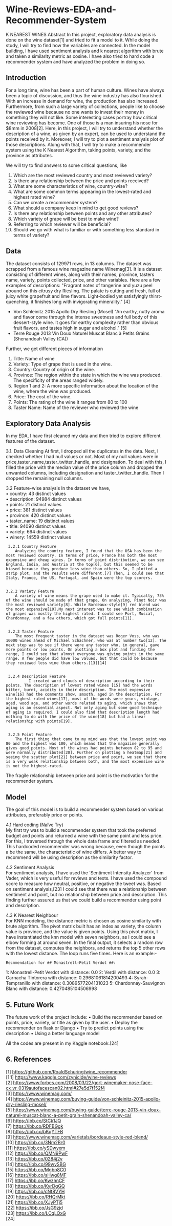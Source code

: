 # Wine-Reviews-EDA-and-Recommender-System

K NEAREST WINES
Abstract
In this project, exploratory data analysis is done on the wine dataset[1] and tried to fit a model to it. While doing the study, I will try to find how the variables are connected. In the model building, I have used sentiment analysis and k nearest algorithm with brute and taken a similarity metric as cosine. I have also tried to hard code a recommender system and have analyzed the problem in doing so.

##	Introduction
For a long time, wine has been a part of human culture. Wines have always been a topic of discussion, and thus the wine industry has also flourished. With an increase in demand for wine, the production has also increased. Furthermore, from such a large variety of collections, people like to choose the reviewed wine because no one wants to invest their money in something they will not like. Some interesting cases portray how critical wine reviewing has become. One of those is a man insuring his nose for $8mm in 2008[2].
Here, in this project, I will try to understand whether the description of a wine, as given by an expert, can be used to understand the points received by it. Moreover, I will try to plot a sentiment analysis plot of those descriptions. Along with that, I will try to make a recommender system using the K Nearest Algorithm, taking points, variety, and the province as attributes.

We will try to find answers to some critical questions, like 
1.	Which are the most reviewed country and most reviewed variety?
2.	Is there any relationship between the price and points received?
3.	What are some characteristics of wine, country-wise?
4.	What are some common terms appearing in the lowest-rated and highest rated wine?
5.	Can we create a recommender system?
6.	What should a company keep in mind to get good reviews?
7.	Is there any relationship between points and any other attributes?
8.	Which variety of grape will be best to make wine?
9.	Referring to which reviewer will be beneficial?
10.	Should we go with what is familiar or with something less standard in terms of variety?


##	Data
The dataset consists of 129971 rows, in 13 columns. The dataset was scrapped from a famous wine magazine name Winemag[3]. It is a dataset consisting of different wines, along with their names, province, tasters name, variety, points collected, price, and other variables.
Here are a few examples of descriptions: 
"Fragrant notes of tangerine and yuzu peel abound on this citrusy dry Riesling. The palate is cutting and fresh, full of juicy white grapefruit and lime flavors. Light-bodied yet satisfyingly thirst-quenching, it finishes long with invigorating minerality." [4]
-	Von Schleinitz 2015 Apollo Dry Riesling (Mosel)
"An earthy, nutty aroma and flavor come through the intense sweetness and full body of this dessert-style wine. It goes for earthy complexity rather than obvious fruit flavors, and tastes high in sugar and alcohol." [5]
-	Terre Rouge 2013 Vin Doux Naturel Muscat Blanc à Petits Grains (Shenandoah Valley (CA))

Further, we get different pieces of information
1. Title: Name of wine
2. Variety: Type of grape that is used in the wine.
3. Country: Country of origin of the wine.
4. Province: The region within the state in which the wine was produced. The specificity of the areas ranged widely.
5. Region 1 and 2: A more specific information about the location of the wine, where the wine was produced.
6. Price: The cost of the wine.
7. Points: The rating of the wine it ranges from 80 to 100
8. Taster Name: Name of the reviewer who reviewed the wine

##	Exploratory Data Analysis
In my EDA, I have first cleaned my data and then tried to explore different features of the dataset.

3.1. Data Cleaning
At first, I dropped all the duplicates in the data. Next, I checked whether I had null values or not. Most of my null values were in price,taster_name,taster_twitter_handle, and designation. To deal with this, I filled the price with the median value of the price column and dropped the unwanted columns, including designation and taster_twitter_handle. Then I dropped the remaining null columns.

3.2 Feature-wise analysis
In the dataset we have, <br>
•	country: 		 43 distinct values<br>
•	description:       	 94984 distinct values<br>
•	points:		 21 distinct values<br>
•	price: 		381 distinct values<br>
•	province: 		420 distinct values<br>
•	taster_name:      19 distinct values<br>
•	title: 			94090 distinct values<br>
•	variety: 		664 distinct values<br>
•	winery: 		14559 distinct values<br>


	 3.2.1 Country Feature
		Analyzing the country feature, I found that the USA has been the most reviewed country. In terms of price, France has both the most expensive and cheap wines. In terms of point distribution, we can see England, India, and Austria at the top[6], but this seemed to be biased because they produce less wine than others. So, I plotted a strip plot, and the results were different.[7] Then, I could see that Italy, France, the US, Portugal, and Spain were the top scorers.


	3.2.2 Variety Feature
		A variety of wine means the grape used to make it. Typically, 75% of the wine should be made of that grape. On analyzing, Pinot Noir was the most reviewed variety[8]. While Bordeaux-style[9] red blend was the most expensive[10].My next interest was to see which combination of grapes was mostly the highest rated. I could see Port, Muscat, Chardonnay, and a few others, which got full points[11].


	 3.2.3 Taster Feature
		The most frequent taster in the dataset was Roger Voss, who was 10000 wines ahead of Michael Schachner, who was at number two[12]. The next step was to see if there were any taster who, in general, gave more points or low points. On plotting a box plot and finding the range, I could see that almost everyone was giving points in the same range. A few people did have low values, but that could be because they reviewed less wine than others.[13][14]


	 3.2.4 Description Feature
              I created word clouds of description according to their points. The description of lowest rated wines [15] had the words bitter, burnt, acidity in their description. The most expensive wine[16] had the comments show, smooth, aged in the description. For the highest rated wines[17], most of the words were years, vintage, aged, wood age, and other words related to aging, which shows that aging is an essential aspect. Not only aging but some good technique of aging is required. I could also find that description length had nothing to do with the price of the wine[18] but had a linear relationship with points[19].


	 3.2.5 Point Feature
		The first thing that came to my mind was that the lowest point was 80 and the highest was 100, which means that the magazine generally gives good points. Most of the wines had points between 82 to 95 and were normally distributed[20]. Further on plotting a heatmap[21] and seeing the scatter plot[21] between price and point, we see that there is a very weak relationship between both, and the most expensive wine is not the highest-rated.
The fragile relationship between price and point is the motivation for the recommender system.

##	Model
The goal of this model is to build a recommender system based on various attributes, preferably price or points.

4.1 Hard coding (Naïve Try)<br>
	    	My first try was to build a recommender system that took the preferred budget and points and returned a wine with the same point and less price. For this, I traversed through the whole data frame and filtered as needed. This hardcoded recommender was wrong because, even though the points a be the same, the characteristic of wine differs. A better way to recommend will be using description as the similarity factor.

4.2 Sentiment Analysis<br>
			For sentiment analysis, I have used the 'Sentiment Intensity Analyzer' from Vader, which is very useful for reviews and texts. I have used the compound score to measure how neutral, positive, or negative the tweet was. Based on sentiment analysis,[23] I could see that there was a relationship between sentiment and point, but no relationship between price and description. This finding further assured us that we could build a recommender using point and description.

4.3 K Nearest Neighbour<br>
			For KNN modeling, the distance metric is chosen as cosine similarity with brute algorithm. The pivot matrix built has an index as variety, the column value is province, and the value is given points. Using this pivot matrix, I have instantiated the knn model with seven neighbors, as I could see a elbow forming at around seven. In the final output, it selects a random row from the dataset, computes the neighbors, and returns the top 5 other rows with the lowest distance. The loop runs five times.
Here is an example:- 

	Recmmendation for ## Monastrell-Petit Verdot ##:
1: Monastrell-Petit Verdot with distance: 0.0
2: Verdil with distance: 0.0
3: Garnacha Tintorera with distance: 0.29681061814200493
4: Syrah-Tempranillo with distance: 0.3089577204131023
          5: Chardonnay-Sauvignon Blanc with distance: 0.4270485104506998

## 5.	Future Work
The future work of the project include: 
•	Build the recommender based on points, price, variety, or title as given by the user.
•	Deploy the recommender on flask or Django
•	Try to predict points using the description
•	Using a better language model

All the codes are present in my Kaggle notebook.[24]

## 6.	References
[1] https://github.com/RoaldSchuring/wine_recommender<br>
[1.1] https://www.kaggle.com/zynicide/wine-reviews<br>
[2] https://www.forbes.com/2008/03/22/gort-winemaker-nose-face-cx_vr_0319autofacescan02.html#27e5d7f152f4<br> 
[3] https://www.winemag.com/<br>
[4] https://www.winemag.com/buying-guide/von-schleinitz-2015-apollo-dry-riesling-mosel/<br>
[5] https://www.winemag.com/buying-guide/terre-rouge-2013-vin-doux-naturel-muscat-blanc-a-petit-grain-shenandoah-valley-ca/<br>
[6] https://ibb.co/StCk1JQ<br>
[7] https://ibb.co/RDFBGgk<br>
[8] https://ibb.co/bKqYTFB<br>
[9] https://www.winemag.com/varietals/bordeaux-style-red-blend/<br>
[10] https://ibb.co/3Nm2Br0<br>
[11] https://ibb.co/ySDwyxm<br>
[12] https://ibb.co/QMN9PwF<br>
[13] https://ibb.co/0284j2v<br>
[14] https://ibb.co/99wvSBG<br>
[15] https://ibb.co/Mgbp8C0<br>
[16] https://ibb.co/sHwg8MF<br>
[17] https://ibb.co/KwzhnCF<br>
[18] https://ibb.co/KyrDgGQ<br>
[19] https://ibb.co/cNt8VYH<br>
[20] https://ibb.co/RHQrMkt<br>
[21] https://ibb.co/XJyPTj5<br>
[22] https://ibb.co/JsG9zjd<br>
[23] https://ibb.co/LCqLQxG<br>
[24] 
















